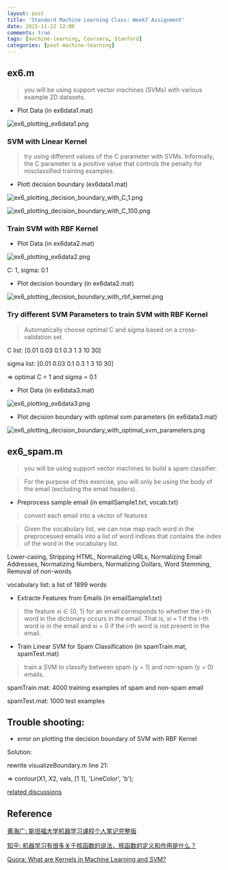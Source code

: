 ```yaml
---
layout: post
title: 'Standord Machine Learning Class: Week7 Assignment'
date: 2015-11-22 12:00
comments: true
tags: [machine-learning, Coursera, Stanford]
categories: [post-machine-learning]
---
```


## ex6.m

> you will be using support vector machines (SVMs) with various example 2D datasets.

- Plot Data (in ex6data1.mat)

![ex6_plotting_ex6data1.png](http://imgur.com/RDBi7t4.png)

### SVM with Linear Kernel

> try using different values of the C parameter with SVMs. Informally, the C parameter is a positive value that controls the penalty for misclassified training examples.

- Plott decision boundary (ex6data1.mat)

![ex6_plotting_decision_boundary_with_C_1.png](http://imgur.com/wyWKeEQ.png)

![ex6_plotting_decision_boundary_with_C_100.png](http://imgur.com/eaTHemS.png)

### Train SVM with RBF Kernel

- Plot Data (in ex6data2.mat)

![ex6_plotting_ex6data2.png](http://imgur.com/3dM01Ya.png)

C: 1, sigma: 0.1

- Plot decision boundary (in ex6data2.mat)

![ex6_plotting_decision_boundary_with_rbf_kernel.png](http://imgur.com/UWTOjjx.png)

### Try different SVM Parameters to train SVM with RBF Kernel

> Automatically choose optimal C and sigma based on a cross-validation set.

C list: [0.01 0.03 0.1 0.3 1 3 10 30]

sigma list: [0.01 0.03 0.1 0.3 1 3 10 30]

=> optimal C = 1 and sigma = 0.1

<script src="https://gist.github.com/joyhuang9473/073c860c60c72c235b24.js"></script>

- Plot Data (in ex6data3.mat)

![ex6_plotting_ex6data3.png](http://imgur.com/z2gXGA9.png)

- Plot decision boundary with optimal svm parameters (in ex6data3.mat)

![ex6_plotting_decision_boundary_with_optimal_svm_parameters.png](http://imgur.com/VrmJdJU.png)

## ex6_spam.m

> you will be using support vector machines to build a spam classifier.

> For the purpose of this exercise, you will only be using the body of the email (excluding the email headers).

- Preprocess sample email (in emailSample1.txt, vocab.txt)

> convert each email into a vector of features

> Given the vocabulary list, we can now map each word in the preprocessed emails into a list of word indices that contains the index of the word in the vocabulary list.

Lower-casing, Stripping HTML, Normalizing URLs, Normalizing Email Addresses, Normalizing Numbers, Normalizing Dollars, Word Stemming, Removal of non-words

vocabulary list: a list of 1899 words

<script src="https://gist.github.com/joyhuang9473/2e5a31ab1507978cc391.js"></script>

- Extracte Features from Emails (in emailSample1.txt)

> the feature xi ∈ {0, 1} for an email corresponds to whether the i-th word in the dictionary occurs in the email. That is, xi = 1 if the i-th word is in the email and xi = 0 if the i-th word is not present in the email.

<script src="https://gist.github.com/joyhuang9473/e8b8e53cdb221f4833de.js"></script>

- Train Linear SVM for Spam Classification (in spamTrain.mat, spamTest.mat)

> train a SVM to classify between spam (y = 1) and non-spam (y = 0) emails.

spamTrain.mat: 4000 training examples of spam and non-spam email

spamTest.mat: 1000 test examples

<script src="https://gist.github.com/joyhuang9473/9f26dadcca367c6b2643.js"></script>

## Trouble shooting:

- error on plotting the decision boundary of SVM with RBF Kernel

<script src="https://gist.github.com/joyhuang9473/3c6f97b25b70c1059425.js"></script>

Solution:

rewrite visualizeBoundary.m line 21:

=> contour(X1, X2, vals, [1 1], 'LineColor', 'b');

[related discussions](https://www.coursera.org/learn/machine-learning/programming/e4hZk/support-vector-machines/discussions/WCwK_XwqEeWb4g4qCdqdUQ)

## Reference

[黄海广: 斯坦福大学机器学习课程个人笔记完整版](http://wenku.baidu.com/view/99b86f70650e52ea54189862.html###)

[知乎: 机器学习有很多关于核函数的说法，核函数的定义和作用是什么？](http://www.zhihu.com/question/24627666)

[Quora: What are Kernels in Machine Learning and SVM?](https://www.quora.com/What-are-Kernels-in-Machine-Learning-and-SVM)
